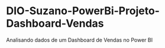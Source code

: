 # DIO-Suzano-PowerBi-Projeto-Dashboard-Vendas
 Analisando dados de um Dashboard de Vendas no Power BI
